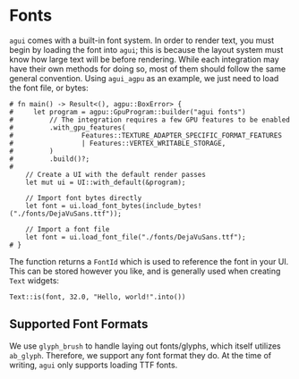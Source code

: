 # Fonts

`agui` comes with a built-in font system. In order to render text, you must begin by loading the font into `agui`; this is because the layout system must know how large text will be before rendering. While each integration may have their own methods for doing so, most of them should follow the same general convention. Using `agui_agpu` as an example, we just need to load the font file, or bytes:

```rust,noplaypen
# fn main() -> Result<(), agpu::BoxError> {
#     let program = agpu::GpuProgram::builder("agui fonts")
#         // The integration requires a few GPU features to be enabled
#         .with_gpu_features(
#                 Features::TEXTURE_ADAPTER_SPECIFIC_FORMAT_FEATURES
#                 | Features::VERTEX_WRITABLE_STORAGE,
#         )
#         .build()?;
# 
    // Create a UI with the default render passes
    let mut ui = UI::with_default(&program);

    // Import font bytes directly
    let font = ui.load_font_bytes(include_bytes!("./fonts/DejaVuSans.ttf"));

    // Import a font file
    let font = ui.load_font_file("./fonts/DejaVuSans.ttf");
# }
```

The function returns a `FontId` which is used to reference the font in your UI. This can be stored however you like, and is generally used when creating `Text` widgets:

```rust,noplaypen
Text::is(font, 32.0, "Hello, world!".into())
```

## Supported Font Formats

We use `glyph_brush` to handle laying out fonts/glyphs, which itself utilizes `ab_glyph`. Therefore, we support any font format they do. At the time of writing, `agui` only supports loading TTF fonts.
